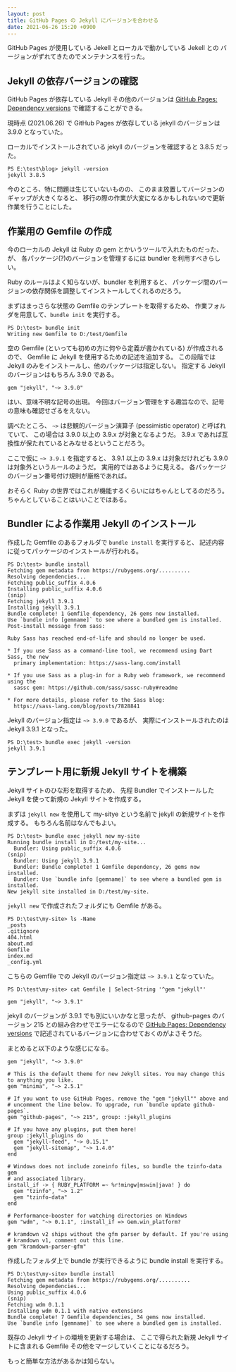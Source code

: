 ```yaml
---
layout: post
title: GitHub Pages の Jekyll にバージョンを合わせる
date: 2021-06-26 15:20 +0900
---
```


GitHub Pages が使用している Jekell とローカルで動かしている Jekell との
バージョンがずれてきたのでメンテナンスを行った。


## Jekyll の依存バージョンの確認

GitHub Pages が依存している Jekyll その他のバージョンは
[GitHub Pages: Dependency versions](https://pages.github.com/versions/)
で確認することができる。

現時点 (2021.06.26) で GitHub Pages が依存している jekyll のバージョンは 3.9.0 
となっていた。

ローカルでインストールされている jekyll のバージョンを確認すると 3.8.5 だった。

```
PS E:\test\blog> jekyll -version
jekyll 3.8.5
```

今のところ、特に問題は生じていないものの、
このまま放置してバージョンのギャップが大きくなると、
移行の際の作業が大変になるかもしれないので更新作業を行うことにした。


## 作業用の Gemfile の作成

今のローカルの Jekyll は Ruby の gem とかいうツールで入れたものだった、が、
各パッケージ(?)のバージョンを管理するには bundler を利用すべきらしい。

Ruby のルールはよく知らないが、bundler を利用すると、
パッケージ間のバージョンの依存関係を調整してインストールしてくれるのだろう。

まずはまっさらな状態の Gemfile のテンプレートを取得するため、
作業フォルダを用意して、`bundle init` を実行する。

```
PS D:\test> bundle init
Writing new Gemfile to D:/test/Gemfile
```

空の Gemfile (といっても初めの方に何やら定義が書かれている) が作成されるので、
Gemfile に Jekyll を使用するための記述を追加する。
この段階では Jekyll のみをインストールし、他のパッケージは指定しない。
指定する Jekyll のバージョンはもちろん 3.9.0 である。

```
gem "jekyll", "~> 3.9.0"
```

はい、意味不明な記号の出現。
今回はバージョン管理をする趣旨なので、記号の意味も確認せざるをえない。

調べたところ、
`~>` は悲観的バージョン演算子 (pessimistic operator) と呼ばれていて、
この場合は 3.9.0 以上の 3.9.x が対象となるようだ。
3.9.x であれば互換性が保たれているとみなせるということだろう。

ここで仮に `~> 3.9.1` を指定すると、
3.9.1 以上の 3.9.x は対象だけれども 3.9.0 は対象外というルールのようだ。
実用的ではあるように見える。
各パッケージのバージョン番号付け規則が厳格であれば。

おそらく Ruby の世界ではこれが機能するくらいにはちゃんとしてるのだろう。
ちゃんとしていることはいいことではある。


## Bundler による作業用 Jekyll のインストール

作成した Gemfile のあるフォルダで `bundle install` を実行すると、
記述内容に従ってパッケージのインストールが行われる。

```
PS D:\test> bundle install
Fetching gem metadata from https://rubygems.org/..........
Resolving dependencies...
Fetching public_suffix 4.0.6
Installing public_suffix 4.0.6
(snip)
Fetching jekyll 3.9.1
Installing jekyll 3.9.1
Bundle complete! 1 Gemfile dependency, 26 gems now installed.
Use `bundle info [gemname]` to see where a bundled gem is installed.
Post-install message from sass:

Ruby Sass has reached end-of-life and should no longer be used.

* If you use Sass as a command-line tool, we recommend using Dart Sass, the new
  primary implementation: https://sass-lang.com/install

* If you use Sass as a plug-in for a Ruby web framework, we recommend using the
  sassc gem: https://github.com/sass/sassc-ruby#readme

* For more details, please refer to the Sass blog:
  https://sass-lang.com/blog/posts/7828841

```

Jekyll のバージョン指定は `~> 3.9.0` であるが、
実際にインストールされたのは Jekyll 3.9.1 となった。

```
PS D:\test> bundle exec jekyll -version
jekyll 3.9.1
```


## テンプレート用に新規 Jekyll サイトを構築

Jekyll サイトのひな形を取得するため、
先程 Bundler でインストールした Jekyll を使って新規の Jekyll サイトを作成する。

まずは `jekyll new` を使用して my-sitye という名前で jekyll の新規サイトを作成する。
もちろん名前はなんでもよい。

```
PS D:\test> bundle exec jekyll new my-site
Running bundle install in D:/test/my-site...
  Bundler: Using public_suffix 4.0.6
(snip)
  Bundler: Using jekyll 3.9.1
  Bundler: Bundle complete! 1 Gemfile dependency, 26 gems now installed.
  Bundler: Use `bundle info [gemname]` to see where a bundled gem is installed.
New jekyll site installed in D:/test/my-site.
```

`jekyll new` で作成されたフォルダにも Gemfile がある。

```
PS D:\test\my-site> ls -Name
_posts
.gitignore
404.html
about.md
Gemfile
index.md
_config.yml
```

こちらの Gemfile での Jekyll のバージョン指定は `~> 3.9.1` となっていた。

```
PS D:\test\my-site> cat Gemfile | Select-String '^gem "jekyll"'

gem "jekyll", "~> 3.9.1"

```

jekyll のバージョンが 3.9.1 でも別にいいかなと思ったが、
github-pages のバージョン 215 との組み合わせでエラーになるので
[GitHub Pages: Dependency versions](https://pages.github.com/versions/)
で記述されているバージョンに合わせておくのがよさそうだ。

まとめると以下のような感じになる。

```
gem "jekyll", "~> 3.9.0"

# This is the default theme for new Jekyll sites. You may change this to anything you like.
gem "minima", "~> 2.5.1"

# If you want to use GitHub Pages, remove the "gem "jekyll"" above and
# uncomment the line below. To upgrade, run `bundle update github-pages`.
gem "github-pages", "~> 215", group: :jekyll_plugins

# If you have any plugins, put them here!
group :jekyll_plugins do
  gem "jekyll-feed", "~> 0.15.1"
  gem "jekyll-sitemap", "~> 1.4.0"
end

# Windows does not include zoneinfo files, so bundle the tzinfo-data gem
# and associated library.
install_if -> { RUBY_PLATFORM =~ %r!mingw|mswin|java! } do
  gem "tzinfo", "~> 1.2"
  gem "tzinfo-data"
end

# Performance-booster for watching directories on Windows
gem "wdm", "~> 0.1.1", :install_if => Gem.win_platform?

# kramdown v2 ships without the gfm parser by default. If you're using
# kramdown v1, comment out this line.
gem "kramdown-parser-gfm"
```


作成したフォルダ上で bundle が実行できるように bundle install を実行する。

```
PS D:\test\my-site> bundle install
Fetching gem metadata from https://rubygems.org/..........
Resolving dependencies...
Using public_suffix 4.0.6
(snip)
Fetching wdm 0.1.1
Installing wdm 0.1.1 with native extensions
Bundle complete! 7 Gemfile dependencies, 34 gems now installed.
Use `bundle info [gemname]` to see where a bundled gem is installed.
```

既存の Jekyll サイトの環境を更新する場合は、
ここで得られた新規 Jekyll サイトに含まれる
Gemfile その他をマージしていくことになるだろう。

もっと簡単な方法があるかは知らない。
